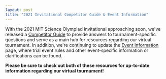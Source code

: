 ```yaml
---
layout: post
title: "2021 Invitational Competitor Guide & Event Information"
---
```


With the 2021 MIT Science Olympiad Invitational approaching soon, we've released a [Competitor Guide](https://docs.google.com/document/d/1l5I0B0gCLWU0Dznh1-_vvIAE_QWDBBHmMnc0NTjdunA/edit?usp=sharing) to provide answers to tournament-specific questions and serve as a main hub for resources regarding our virtual tournament. In addition, we're continuing to update the [Event Information](event-info) page, where trial event rules and other event-specific information or clarifications can be found.

**Please be sure to check out both of these resources for up-to-date information regarding our virtual tournament!**